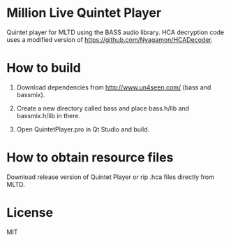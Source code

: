 # Million Live Quintet Player
Quintet player for MLTD using the BASS audio library. HCA decryption code uses a modified version of https://github.com/Nyagamon/HCADecoder.

# How to build
  1. Download dependencies from http://www.un4seen.com/ (bass and bassmix).

  2. Create a new directory called bass and place bass.h/lib and bassmix.h/lib in there.

  3. Open QuintetPlayer.pro in Qt Studio and build.

# How to obtain resource files
Download release version of Quintet Player or rip .hca files directly from MLTD.

# License
MIT
